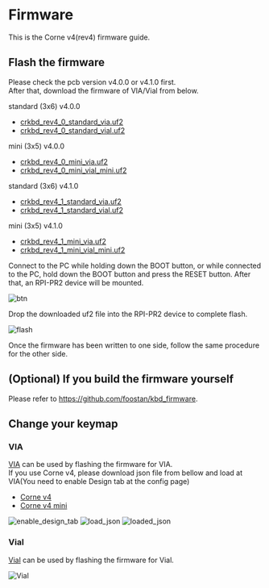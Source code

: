 # Firmware
This is the Corne v4(rev4) firmware guide.

## Flash the firmware
Please check the pcb version v4.0.0 or v4.1.0 first.\
After that, download the firmware of VIA/Vial from below.

standard (3x6) v4.0.0

- [crkbd_rev4_0_standard_via.uf2](https://github.com/foostan/kbd_firmware/raw/main/keyboards/crkbd/qmk/qmk_firmware/.build/crkbd_rev4_0_standard_via.uf2)
- [crkbd_rev4_0_standard_vial.uf2](https://github.com/foostan/kbd_firmware/raw/main/keyboards/crkbd/vial-kb/vial-qmk/.build/crkbd_rev4__0standard_vial.uf2)

mini (3x5) v4.0.0

- [crkbd_rev4_0_mini_via.uf2](https://github.com/foostan/kbd_firmware/raw/main/keyboards/crkbd/qmk/qmk_firmware/.build/crkbd_rev4_0_mini_via.uf2)
- [crkbd_rev4_0_mini_vial_mini.uf2](https://github.com/foostan/kbd_firmware/raw/main/keyboards/crkbd/vial-kb/vial-qmk/.build/crkbd_rev4_0_mini_vial_mini.uf2)

standard (3x6) v4.1.0

- [crkbd_rev4_1_standard_via.uf2](https://github.com/foostan/kbd_firmware/raw/main/keyboards/crkbd/qmk/qmk_firmware/.build/crkbd_rev4_1_standard_via.uf2)
- [crkbd_rev4_1_standard_vial.uf2](https://github.com/foostan/kbd_firmware/raw/main/keyboards/crkbd/vial-kb/vial-qmk/.build/crkbd_rev4_1_standard_vial.uf2)

mini (3x5) v4.1.0

- [crkbd_rev4_1_mini_via.uf2](https://github.com/foostan/kbd_firmware/raw/main/keyboards/crkbd/qmk/qmk_firmware/.build/crkbd_rev4_1_mini_via.uf2)
- [crkbd_rev4_1_mini_vial_mini.uf2](https://github.com/foostan/kbd_firmware/raw/main/keyboards/crkbd/vial-kb/vial-qmk/.build/crkbd_rev4_1_mini_vial_mini.uf2)

Connect to the PC while holding down the BOOT button, or while connected to the PC, hold down the BOOT button and press the RESET button.
After that, an RPI-PR2 device will be mounted.

![btn](https://github.com/foostan/kbd_firmware/assets/736191/05fd9c4b-12c7-4a32-9606-8fea27bfe7b4)

Drop the downloaded uf2 file into the RPI-PR2 device to complete flash.

![flash](https://github.com/foostan/crkbd/assets/736191/5e5e6eab-3ad3-47f1-9871-1e2bfe554490)

Once the firmware has been written to one side, follow the same procedure for the other side.

## (Optional) If you build the firmware yourself
Please refer to https://github.com/foostan/kbd_firmware.

## Change your keymap

### VIA

[VIA](https://usevia.app/) can be used by flashing the firmware for VIA. \
If you use Corne v4, please download json file from bellow and load at VIA(You need to enable Design tab at the config page)

- [Corne v4](https://github.com/foostan/kbd_firmware/blob/main/keyboards/crkbd/the-via/crkbd_rev4.json)
- [Corne v4 mini](https://github.com/foostan/kbd_firmware/blob/main/keyboards/crkbd/the-via/crkbd_rev4_mini.json)

![enable_design_tab](https://github.com/foostan/crkbd/assets/736191/fa909532-4151-4190-8820-2ebb7d542517)
![load_json](https://github.com/foostan/kbd_firmware/assets/736191/67398174-0ef7-4698-9e39-6595b8320428)
![loaded_json](https://github.com/foostan/kbd_firmware/assets/736191/e3e850a8-a5c1-4116-a43d-b2b71c2f606e)

### Vial

[Vial](https://vial.rocks/) can be used by flashing the firmware for Vial.

![Vial](https://github.com/foostan/crkbd/assets/736191/721bd9a3-e832-4322-8cba-1a18622805de)
